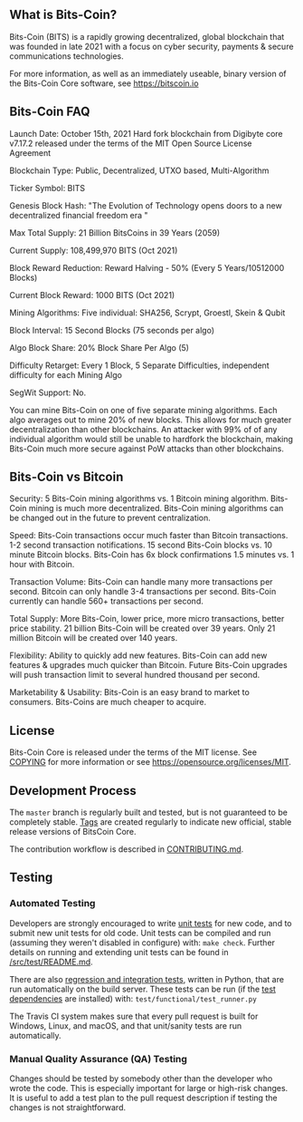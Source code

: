 What is Bits-Coin?
----------------

Bits-Coin (BITS) is a rapidly growing decentralized, global blockchain that was founded in late 2021 with a focus on cyber security, payments & secure communications technologies.

For more information, as well as an immediately useable, binary version of the Bits-Coin Core software, see https://bitscoin.io

Bits-Coin FAQ
-------------
Launch Date: October 15th, 2021 Hard fork blockchain from Digibyte core v7.17.2 released under the terms of the MIT Open Source License Agreement

Blockchain Type: Public, Decentralized, UTXO based, Multi-Algorithm

Ticker Symbol: BITS

Genesis Block Hash: "The Evolution of Technology opens doors to a new decentralized financial freedom era "

Max Total Supply: 21 Billion BitsCoins in 39 Years (2059)

Current Supply: 108,499,970 BITS (Oct 2021)

Block Reward Reduction: Reward Halving - 50% (Every 5 Years/10512000 Blocks)

Current Block Reward: 1000 BITS (Oct 2021)

Mining Algorithms: Five individual: SHA256, Scrypt, Groestl, Skein & Qubit

Block Interval: 15 Second Blocks (75 seconds per algo)

Algo Block Share: 20% Block Share Per Algo (5)

Difficulty Retarget: Every 1 Block, 5 Separate Difficulties, independent difficulty for each Mining Algo

SegWit Support: No. 





You can mine Bits-Coin on one of five separate mining algorithms. Each algo averages out to mine 20% of new blocks. This allows for much greater decentralization than other blockchains. An attacker with 99% of of any individual algorithm would still be unable to hardfork the blockchain, making Bits-Coin much more secure against PoW attacks than other blockchains.


Bits-Coin vs Bitcoin
-------------------

Security: 5 Bits-Coin mining algorithms vs. 1 Bitcoin mining algorithm.
Bits-Coin mining is much more decentralized.
Bits-Coin mining algorithms can be changed out in the future to prevent centralization.

Speed: Bits-Coin transactions occur much faster than Bitcoin transactions.
1-2 second transaction notifications.
15 second Bits-Coin blocks vs. 10 minute Bitcoin blocks.
Bits-Coin has 6x block confirmations 1.5 minutes vs. 1 hour with Bitcoin.

Transaction Volume: Bits-Coin can handle many more transactions per second.
Bitcoin can only handle 3-4 transactions per second.
Bits-Coin currently can handle 560+ transactions per second.


Total Supply: More Bits-Coin, lower price, more micro transactions, better price stability.
21 billion Bits-Coin will be created over 39 years.
Only 21 million Bitcoin will be created over 140 years.


Flexibility: Ability to quickly add new features.
Bits-Coin can add new features & upgrades much quicker than Bitcoin.
Future Bits-Coin upgrades will push transaction limit to several hundred thousand per second.

Marketability & Usability: Bits-Coin is an easy brand to market to consumers.
Bits-Coins are much cheaper to acquire.

License
-------

Bits-Coin Core is released under the terms of the MIT license. See [COPYING](COPYING) for more
information or see https://opensource.org/licenses/MIT.

Development Process
-------------------

The `master` branch is regularly built and tested, but is not guaranteed to be
completely stable. [Tags](https://github.com/Bits-Coin/bits-coin/) are created
regularly to indicate new official, stable release versions of BitsCoin Core.

The contribution workflow is described in [CONTRIBUTING.md](CONTRIBUTING.md).

Testing
-------

### Automated Testing

Developers are strongly encouraged to write [unit tests](src/test/README.md) for new code, and to
submit new unit tests for old code. Unit tests can be compiled and run
(assuming they weren't disabled in configure) with: `make check`. Further details on running
and extending unit tests can be found in [/src/test/README.md](/src/test/README.md).

There are also [regression and integration tests](/test), written
in Python, that are run automatically on the build server.
These tests can be run (if the [test dependencies](/test) are installed) with: `test/functional/test_runner.py`

The Travis CI system makes sure that every pull request is built for Windows, Linux, and macOS, and that unit/sanity tests are run automatically.

### Manual Quality Assurance (QA) Testing

Changes should be tested by somebody other than the developer who wrote the
code. This is especially important for large or high-risk changes. It is useful
to add a test plan to the pull request description if testing the changes is
not straightforward.

